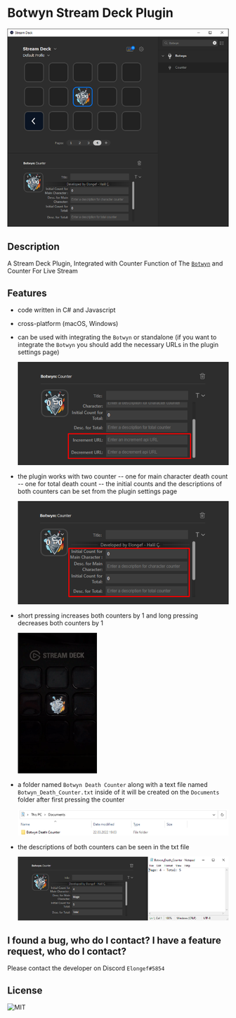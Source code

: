 # Botwyn Stream Deck Plugin

![](Images/Botwyn.png)
## Description

A Stream Deck Plugin, Integrated with Counter Function of The [`Botwyn`](https://github.com/halilcifttur/eldwyn_botwyn) and Counter For Live Stream
## Features

- code written in C# and Javascript
- cross-platform (macOS, Windows)
- can be used with integrating the `Botwyn` or standalone (if you want to integrate the `Botwyn` you should add the necessary URLs in the plugin settings page)

    ![](Images/URL_Settings.png)

- the plugin works with two counter
-- one for main character death count
-- one for total death count
-- the initial counts and the descriptions of both counters can be set from the plugin settings page

    ![](Images/Counter_Settings.png)

- short pressing increases both counters by 1 and long pressing decreases both counters by 1

    ![](Images/Short_Long_Press.gif)

- a folder named `Botwyn Death Counter` along with a text file named `Botwyn_Death_Counter.txt` inside of it will be created on the `Documents` folder after first pressing the counter

    ![](Images/Counter_File.png)

- the descriptions of both counters can be seen in the txt file

    ![](Images/TXT_Description_Example.png)

## I found a bug, who do I contact? I have a feature request, who do I contact?
Please contact the developer on Discord `Elongef#5854` 

## License

![MIT](LICENSE)